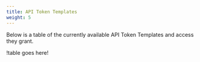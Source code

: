 ```yaml
---
title: API Token Templates
weight: 5
---
```


Below is a table of the currently available API Token Templates and access they grant.

!table goes here!
